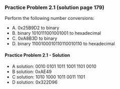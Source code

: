 ### Practice Problem 2.1 (solution page 179)

Perform the following number conversions: 
  - A. 0x25B9D2 to binary
  - B. binary 1010111001001001 to hexadecimal
  - C. 0xA8B3D to binary
  - D. binary 1100100010110110010110 to hexadecimal

#### Practice Problem 2.1 - Solution

  - A solution: 0010 0101 1011 1001 1101 0010
  - B solution: 0xAE49
  - C solution: 1010 1000 1011 0011 1101
  - D solution: 0x322D96
